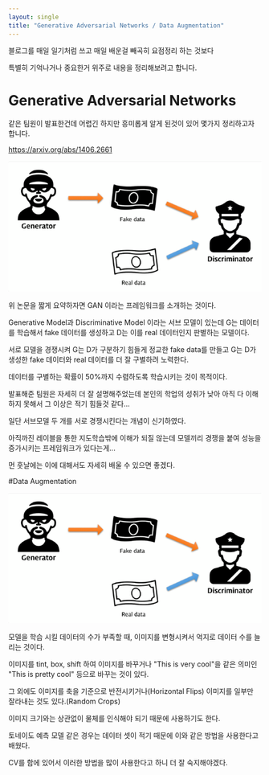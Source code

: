 ```yaml
---
layout: single
title: "Generative Adversarial Networks / Data Augmentation"
---
```

블로그를 매일 일기처럼 쓰고 매일 배운걸 빼곡히 요점정리 하는 것보다

특별히 기억나거나 중요한거 위주로 내용을 정리해보려고 합니다.

# Generative Adversarial Networks

같은 팀원이 발표한건데 어렵긴 하지만 흥미롭게 알게 된것이 있어 몇가지 정리하고자 합니다.

<a>https://arxiv.org/abs/1406.2661</a>

![image](../image/GAN.PNG)

위 논문을 짧게 요약하자면 GAN 이라는 프레임워크를 소개하는 것이다.

Generative Model과 Discriminative Model 이라는 서브 모델이 있는데 G는 데이터를 학습해서 fake 데이터를 생성하고 D는 이를 real 데이터인지 판별하는 모델이다.

서로 모델을 경쟁시켜 G는 D가 구분하기 힘들게 정교한 fake data를 만들고 G는 D가 생성한 fake 데이터와 real 데이터를 더 잘 구별하려 노력한다.

데이터를 구별하는 확률이 50%까지 수렴하도록 학습시키는 것이 목적이다.

발표해준 팀원은 자세히 더 잘 설명해주었는데 본인의 학업의 성취가 낮아 아직 다 이해하지 못해서 그 이상은 적기 힘들것 같다...

일단 서브모델 두 개를 서로 경쟁시킨다는 개념이 신기하였다. 

아직까진 레이블을 통한 지도학습밖에 이해가 되질 않는데 모델끼리 경쟁을 붙여 성능을 증가시키는 프레임워크가 있다는게...

먼 훗날에는 이에 대해서도 자세히 배울 수 있으면 좋겠다.

#Data Augmentation

![image](../image/GAN.PNG)

모델을 학습 시킬 데이터의 수가 부족할 때, 이미지를 변형시켜서 억지로 데이터 수를 늘리는 것이다.

이미지를 tint, box, shift 하여 이미지를 바꾸거나 "This is very cool"을 같은 의미인 "This is pretty cool" 등으로 바꾸는 것이 있다.

그 외에도 이미지를 축을 기준으로 반전시키거나(Horizontal Flips) 이미지를 일부만 잘라내는 것도 있다.(Random Crops)

이미지 크기와는 상관없이 물체를 인식해야 되기 때문에 사용하기도 한다.

토네이도 예측 모델 같은 경우는 데이터 셋이 적기 때문에 이와 같은 방법을 사용한다고 배웠다.

CV를 함에 있어서 이러한 방법을 많이 사용한다고 하니 더 잘 숙지해야겠다.

